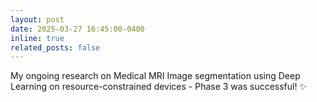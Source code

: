 ```yaml
---
layout: post
date: 2025-03-27 16:45:00-0400
inline: true
related_posts: false
---
```


My ongoing research on Medical MRI Image segmentation using Deep Learning on resource-constrained devices - Phase 3 was successful! :sparkles:
